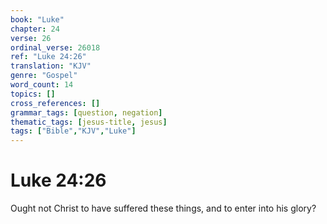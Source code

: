 ```yaml
---
book: "Luke"
chapter: 24
verse: 26
ordinal_verse: 26018
ref: "Luke 24:26"
translation: "KJV"
genre: "Gospel"
word_count: 14
topics: []
cross_references: []
grammar_tags: [question, negation]
thematic_tags: [jesus-title, jesus]
tags: ["Bible","KJV","Luke"]
---
```


# Luke 24:26

Ought not Christ to have suffered these things, and to enter into his glory?
